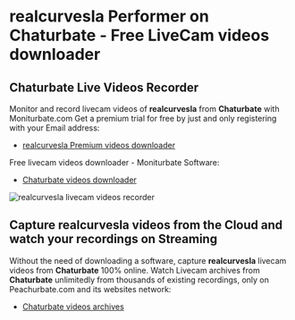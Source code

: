 # realcurvesla Performer on Chaturbate - Free LiveCam videos downloader

## Chaturbate Live Videos Recorder

Monitor and record livecam videos of **realcurvesla** from **Chaturbate** with Moniturbate.com
Get a premium trial for free by just and only registering with your Email address:
* [realcurvesla Premium videos downloader](https://moniturbate.com/request-demo-licence-key.html)

Free livecam videos downloader - Moniturbate Software:
* [Chaturbate videos downloader](https://moniturbate.com/moniturbate-download-software.html)

![realcurvesla livecam videos recorder](https://peachurnet.com/templates/moniturbate-software.png)


## Capture realcurvesla videos from the Cloud and watch your recordings on Streaming

Without the need of downloading a software, capture **realcurvesla** livecam videos from **Chaturbate** 100% online.
Watch Livecam archives from **Chaturbate** unlimitedly from thousands of existing recordings, only on Peachurbate.com and its websites network:
* [Chaturbate videos archives](https://peachurnet.com/)
